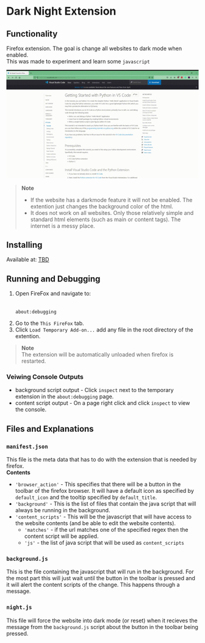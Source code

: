 # Dark Night Extension

## Functionality

Firefox extension.
The goal is change all websites to dark mode when enabled.
<br>
This was made to experiment and learn some `javascript`

![Dark Night Example](assets/dark_night_example.gif)

> **Note** <br>
>
> - If the website has a darkmode feature it will not be enabled. The extention just changes the background color of the html.
> - It does not work on all websites. Only those relatively simple and standard html elements (such as main or content tags). The internet is a messy place.

## Installing

Available at: [TBD](https://jaraadkamal.com)

## Running and Debugging

1. Open FireFox and navigate to:
   <br><br>
   ```
   about:debugging
   ```
2. Go to the `This FireFox` tab.
3. Click `Load Temporary Add-on...`
   add any file in the root directory of the extention.

> **Note** <br>
> The extension will be automatically unloaded when firefox is restarted.

### Veiwing Console Outputs

- background script output - Click `inspect` next to the temporary extension in the `about:debugging` page.
- content script output - On a page right click and click `inspect` to view the console.

## Files and Explanations

### `manifest.json`

This file is the meta data that has to do with the extension that is needed by firefox.
<br>
**Contents**

- `'browser_action'` - This specifies that there will be a button in the toolbar of the firefox browser. It will have a default icon as specified by `default_icon` and the tooltip specified by `default_title`.
- `'background'` - This is the list of files that contain the java script that will always
  be running in the background.
- `'content_scripts'` - This will be the javascript that will have access to the website contents (and be able to edit the website contents).
  - `'matches'` - if the url matches one of the specified regex then the content script will be applied.
  - `'js'` - the list of java script that will be used as `content_scripts`

### `background.js`

This is the file containing the javascript that will run in the background. For the most part this will just wait until the button in the toolbar is pressed and it will alert the content scripts of the change. This happens through a message.

### `night.js`

This file will force the website into dark mode (or reset) when it recieves the message from the `background.js` script about the button in the toolbar being pressed.
